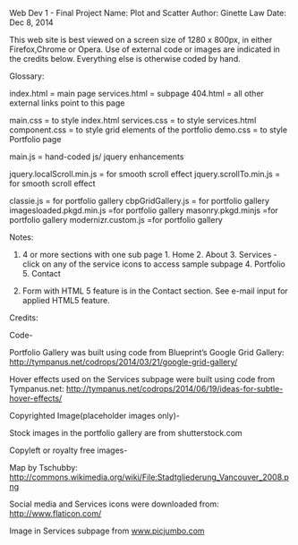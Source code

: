 Web Dev 1 - Final Project
Name: Plot and Scatter
Author: Ginette Law
Date: Dec 8, 2014

This web site is best viewed on a screen size of 1280 x 800px, in either Firefox,Chrome or Opera. Use of external code or images are indicated in the credits below. Everything else is otherwise coded by hand.

Glossary:
 
index.html = main page
services.html = subpage
404.html = all other external links point to this page

main.css = to style index.html
services.css = to style services.html
component.css = to style grid elements of the portfolio
demo.css = to style Portfolio page

main.js = hand-coded js/ jquery enhancements

jquery.localScroll.min.js = for smooth scroll effect
jquery.scrollTo.min.js = for smooth scroll effect

classie.js = for portfolio gallery 
cbpGridGallery.js = for portfolio gallery 
imagesloaded.pkgd.min.js =for portfolio gallery 
masonry.pkgd.minjs =for portfolio gallery 
modernizr.custom.js =for portfolio gallery 


Notes:
1. 4 or more sections with one sub page
		1. Home
		2. About
		3. Services - click on any of the service icons to access sample subpage
		4. Portfolio
		5. Contact


2. Form with HTML 5 feature is in the Contact section. See e-mail input for applied HTML5 feature.



Credits:

Code-

Portfolio Gallery was built using code from Blueprint’s Google Grid Gallery:
http://tympanus.net/codrops/2014/03/21/google-grid-gallery/

Hover effects used on the Services subpage were built using code from Tympanus.net:
http://tympanus.net/codrops/2014/06/19/ideas-for-subtle-hover-effects/

Copyrighted Image(placeholder images only)-

Stock images in the portfolio gallery are from shutterstock.com

Copyleft or royalty free images-

Map by Tschubby: http://commons.wikimedia.org/wiki/File:Stadtgliederung_Vancouver_2008.png

Social media and Services icons were downloaded from:
http://www.flaticon.com/

Image in Services subpage from www.picjumbo.com